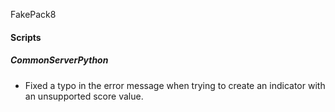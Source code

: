 FakePack8
#### Scripts
##### CommonServerPython
- Fixed a typo in the error message when trying to create an indicator with an unsupported score value.